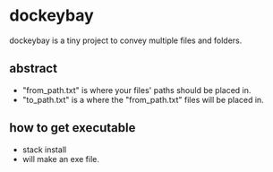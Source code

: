 # dockeybay
dockeybay is a tiny project to convey multiple files and folders.

## abstract
* "from_path.txt" is where your files' paths should be placed in.
* "to_path.txt" is a where the "from_path.txt" files will be placed in.

## how to get executable
* stack install
* will make an exe file.
